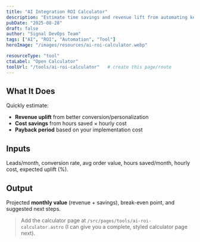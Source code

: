 ```yaml
---
title: "AI Integration ROI Calculator"
description: "Estimate time savings and revenue lift from automating key workflows with AI."
pubDate: "2025-08-28"
draft: false
author: "Signal DevOps Team"
tags: ["AI", "ROI", "Automation", "Tool"]
heroImage: "/images/resources/ai-roi-calculator.webp"

resourceType: "tool"
ctaLabel: "Open Calculator"
toolUrl: "/tools/ai-roi-calculator"   # create this page/route
---
```


## What It Does

Quickly estimate:  
- **Revenue uplift** from better conversion/personalization  
- **Cost savings** from hours saved × hourly cost  
- **Payback period** based on your implementation cost

## Inputs
Leads/month, conversion rate, avg order value, hours saved/month, hourly cost, expected uplift (%).

## Output
Projected **monthly value** (revenue + savings), break-even point, and suggested next steps.

> Add the calculator page at `/src/pages/tools/ai-roi-calculator.astro` (I can give you a complete, styled calculator page next).
